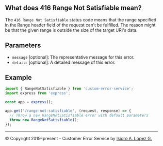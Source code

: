 ## What does 416 Range Not Satisfiable mean?

The `416 Range Not Satisfiable` status code means that the range specified in the Range header field of the request can't be fulfilled. The reason might be that the given range is outside the size of the target URI's data.

## Parameters

- `message` [optional]: The representative message for this error.
- `details` [optional]: A detailed message of this error.

## Example

```javascript
import { RangeNotSatisfiable } from 'custom-error-service';
import express from 'express';

const app = express();

app.get('/range-not-satisfiable', (request, response) => {
  // Throw a new RangeNotSatisfiable error with default parameters
  throw new RangeNotSatisfiable();
});
```

---

&copy; Copyright 2019-present - Customer Error Service by [Isidro A. López G.](https://ialopezg.com/)

